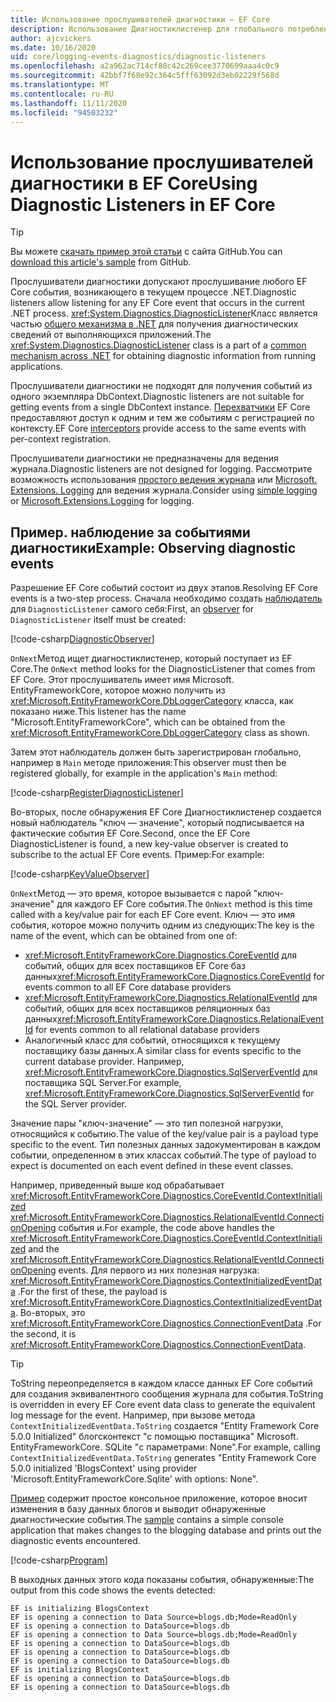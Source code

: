 ```yaml
---
title: Использование прослушивателей диагностики — EF Core
description: Использование Диагностиклистенер для глобального потребления EF Core диагностики
author: ajcvickers
ms.date: 10/16/2020
uid: core/logging-events-diagnostics/diagnostic-listeners
ms.openlocfilehash: a2a962ac714cf80c42c269cee3770699aaa4c0c9
ms.sourcegitcommit: 42bbf7f68e92c364c5fff63092d3eb02229f568d
ms.translationtype: MT
ms.contentlocale: ru-RU
ms.lasthandoff: 11/11/2020
ms.locfileid: "94503232"
---
```

# <a name="using-diagnostic-listeners-in-ef-core"></a><span data-ttu-id="b708f-103">Использование прослушивателей диагностики в EF Core</span><span class="sxs-lookup"><span data-stu-id="b708f-103">Using Diagnostic Listeners in EF Core</span></span>

> [!TIP]  
> <span data-ttu-id="b708f-104">Вы можете [скачать пример этой статьи](https://github.com/dotnet/EntityFramework.Docs/tree/master/samples/core/Miscellaneous/DiagnosticListeners) с сайта GitHub.</span><span class="sxs-lookup"><span data-stu-id="b708f-104">You can [download this article's sample](https://github.com/dotnet/EntityFramework.Docs/tree/master/samples/core/Miscellaneous/DiagnosticListeners) from GitHub.</span></span>

<span data-ttu-id="b708f-105">Прослушиватели диагностики допускают прослушивание любого EF Core события, возникающего в текущем процессе .NET.</span><span class="sxs-lookup"><span data-stu-id="b708f-105">Diagnostic listeners allow listening for any EF Core event that occurs in the current .NET process.</span></span> <span data-ttu-id="b708f-106"><xref:System.Diagnostics.DiagnosticListener>Класс является частью [общего механизма в .NET](https://github.com/dotnet/runtime/blob/master/src/libraries/System.Diagnostics.DiagnosticSource/src/DiagnosticSourceUsersGuide.md) для получения диагностических сведений от выполняющихся приложений.</span><span class="sxs-lookup"><span data-stu-id="b708f-106">The <xref:System.Diagnostics.DiagnosticListener> class is a part of a [common mechanism across .NET](https://github.com/dotnet/runtime/blob/master/src/libraries/System.Diagnostics.DiagnosticSource/src/DiagnosticSourceUsersGuide.md) for obtaining diagnostic information from running applications.</span></span>

<span data-ttu-id="b708f-107">Прослушиватели диагностики не подходят для получения событий из одного экземпляра DbContext.</span><span class="sxs-lookup"><span data-stu-id="b708f-107">Diagnostic listeners are not suitable for getting events from a single DbContext instance.</span></span> <span data-ttu-id="b708f-108">[Перехватчики](xref:core/logging-events-diagnostics/interceptors) EF Core предоставляют доступ к одним и тем же событиям с регистрацией по контексту.</span><span class="sxs-lookup"><span data-stu-id="b708f-108">EF Core [interceptors](xref:core/logging-events-diagnostics/interceptors) provide access to the same events with per-context registration.</span></span>

<span data-ttu-id="b708f-109">Прослушиватели диагностики не предназначены для ведения журнала.</span><span class="sxs-lookup"><span data-stu-id="b708f-109">Diagnostic listeners are not designed for logging.</span></span> <span data-ttu-id="b708f-110">Рассмотрите возможность использования [простого ведения журнала](xref:core/logging-events-diagnostics/simple-logging) или [Microsoft. Extensions. Logging](xref:core/logging-events-diagnostics/extensions-logging) для ведения журнала.</span><span class="sxs-lookup"><span data-stu-id="b708f-110">Consider using [simple logging](xref:core/logging-events-diagnostics/simple-logging) or [Microsoft.Extensions.Logging](xref:core/logging-events-diagnostics/extensions-logging) for logging.</span></span>

## <a name="example-observing-diagnostic-events"></a><span data-ttu-id="b708f-111">Пример. наблюдение за событиями диагностики</span><span class="sxs-lookup"><span data-stu-id="b708f-111">Example: Observing diagnostic events</span></span>

<span data-ttu-id="b708f-112">Разрешение EF Core событий состоит из двух этапов.</span><span class="sxs-lookup"><span data-stu-id="b708f-112">Resolving EF Core events is a two-step process.</span></span> <span data-ttu-id="b708f-113">Сначала необходимо создать [наблюдатель](/dotnet/standard/events/observer-design-pattern) для `DiagnosticListener` самого себя:</span><span class="sxs-lookup"><span data-stu-id="b708f-113">First, an [observer](/dotnet/standard/events/observer-design-pattern) for `DiagnosticListener` itself must be created:</span></span>

<!--
public class DiagnosticObserver : IObserver<DiagnosticListener>
{
    public void OnCompleted() 
        => throw new NotImplementedException();
    
    public void OnError(Exception error) 
        => throw new NotImplementedException();

    public void OnNext(DiagnosticListener value)
    {
        if (value.Name == DbLoggerCategory.Name) // "Microsoft.EntityFrameworkCore"
        {
            value.Subscribe(new KeyValueObserver());
        }
    }
}
-->
[!code-csharp[DiagnosticObserver](../../../samples/core/Miscellaneous/DiagnosticListeners/Program.cs?name=DiagnosticObserver)]

<span data-ttu-id="b708f-114">`OnNext`Метод ищет диагностиклистенер, который поступает из EF Core.</span><span class="sxs-lookup"><span data-stu-id="b708f-114">The `OnNext` method looks for the DiagnosticListener that comes from EF Core.</span></span> <span data-ttu-id="b708f-115">Этот прослушиватель имеет имя Microsoft. EntityFrameworkCore, которое можно получить из <xref:Microsoft.EntityFrameworkCore.DbLoggerCategory> класса, как показано ниже.</span><span class="sxs-lookup"><span data-stu-id="b708f-115">This listener has the name "Microsoft.EntityFrameworkCore", which can be obtained from the <xref:Microsoft.EntityFrameworkCore.DbLoggerCategory> class as shown.</span></span>

<span data-ttu-id="b708f-116">Затем этот наблюдатель должен быть зарегистрирован глобально, например в `Main` методе приложения:</span><span class="sxs-lookup"><span data-stu-id="b708f-116">This observer must then be registered globally, for example in the application's `Main` method:</span></span>

<!--
        DiagnosticListener.AllListeners.Subscribe(new DiagnosticObserver());
-->
[!code-csharp[RegisterDiagnosticListener](../../../samples/core/Miscellaneous/DiagnosticListeners/Program.cs?name=RegisterDiagnosticListener)]

<span data-ttu-id="b708f-117">Во-вторых, после обнаружения EF Core Диагностиклистенер создается новый наблюдатель "ключ — значение", который подписывается на фактические события EF Core.</span><span class="sxs-lookup"><span data-stu-id="b708f-117">Second, once the EF Core DiagnosticListener is found, a new key-value observer is created to subscribe to the actual EF Core events.</span></span> <span data-ttu-id="b708f-118">Пример:</span><span class="sxs-lookup"><span data-stu-id="b708f-118">For example:</span></span>

<!--
public class KeyValueObserver : IObserver<KeyValuePair<string, object>>
{
    public void OnCompleted() 
        => throw new NotImplementedException();
    
    public void OnError(Exception error) 
        => throw new NotImplementedException();

    public void OnNext(KeyValuePair<string, object> value)
    {
        if (value.Key == CoreEventId.ContextInitialized.Name)
        {
            var payload = (ContextInitializedEventData)value.Value;
            Console.WriteLine($"EF is initializing {payload.Context.GetType().Name} ");
        }

        if (value.Key == RelationalEventId.ConnectionOpening.Name)
        {
            var payload = (ConnectionEventData)value.Value;
            Console.WriteLine($"EF is opening a connection to {payload.Connection.ConnectionString} ");
        }
    }
}
-->
[!code-csharp[KeyValueObserver](../../../samples/core/Miscellaneous/DiagnosticListeners/Program.cs?name=KeyValueObserver)]

<span data-ttu-id="b708f-119">`OnNext`Метод — это время, которое вызывается с парой "ключ-значение" для каждого EF Core события.</span><span class="sxs-lookup"><span data-stu-id="b708f-119">The `OnNext` method is this time called with a key/value pair for each EF Core event.</span></span> <span data-ttu-id="b708f-120">Ключ — это имя события, которое можно получить одним из следующих:</span><span class="sxs-lookup"><span data-stu-id="b708f-120">The key is the name of the event, which can be obtained from one of:</span></span>

* <span data-ttu-id="b708f-121"><xref:Microsoft.EntityFrameworkCore.Diagnostics.CoreEventId> для событий, общих для всех поставщиков EF Core баз данных</span><span class="sxs-lookup"><span data-stu-id="b708f-121"><xref:Microsoft.EntityFrameworkCore.Diagnostics.CoreEventId> for events common to all EF Core database providers</span></span>
* <span data-ttu-id="b708f-122"><xref:Microsoft.EntityFrameworkCore.Diagnostics.RelationalEventId> для событий, общих для всех поставщиков реляционных баз данных</span><span class="sxs-lookup"><span data-stu-id="b708f-122"><xref:Microsoft.EntityFrameworkCore.Diagnostics.RelationalEventId> for events common to all relational database providers</span></span>
* <span data-ttu-id="b708f-123">Аналогичный класс для событий, относящихся к текущему поставщику базы данных.</span><span class="sxs-lookup"><span data-stu-id="b708f-123">A similar class for events specific to the current database provider.</span></span> <span data-ttu-id="b708f-124">Например, <xref:Microsoft.EntityFrameworkCore.Diagnostics.SqlServerEventId> для поставщика SQL Server.</span><span class="sxs-lookup"><span data-stu-id="b708f-124">For example, <xref:Microsoft.EntityFrameworkCore.Diagnostics.SqlServerEventId> for the SQL Server provider.</span></span>

<span data-ttu-id="b708f-125">Значение пары "ключ-значение" — это тип полезной нагрузки, относящийся к событию.</span><span class="sxs-lookup"><span data-stu-id="b708f-125">The value of the key/value pair is a payload type specific to the event.</span></span> <span data-ttu-id="b708f-126">Тип полезных данных задокументирован в каждом событии, определенном в этих классах событий.</span><span class="sxs-lookup"><span data-stu-id="b708f-126">The type of payload to expect is documented on each event defined in these event classes.</span></span>

<span data-ttu-id="b708f-127">Например, приведенный выше код обрабатывает <xref:Microsoft.EntityFrameworkCore.Diagnostics.CoreEventId.ContextInitialized> <xref:Microsoft.EntityFrameworkCore.Diagnostics.RelationalEventId.ConnectionOpening> события и.</span><span class="sxs-lookup"><span data-stu-id="b708f-127">For example, the code above handles the <xref:Microsoft.EntityFrameworkCore.Diagnostics.CoreEventId.ContextInitialized> and the <xref:Microsoft.EntityFrameworkCore.Diagnostics.RelationalEventId.ConnectionOpening> events.</span></span> <span data-ttu-id="b708f-128">Для первого из них полезная нагрузка: <xref:Microsoft.EntityFrameworkCore.Diagnostics.ContextInitializedEventData> .</span><span class="sxs-lookup"><span data-stu-id="b708f-128">For the first of these, the payload is <xref:Microsoft.EntityFrameworkCore.Diagnostics.ContextInitializedEventData>.</span></span> <span data-ttu-id="b708f-129">Во-вторых, это <xref:Microsoft.EntityFrameworkCore.Diagnostics.ConnectionEventData> .</span><span class="sxs-lookup"><span data-stu-id="b708f-129">For the second, it is <xref:Microsoft.EntityFrameworkCore.Diagnostics.ConnectionEventData>.</span></span>

> [!TIP]
> <span data-ttu-id="b708f-130">ToString переопределяется в каждом классе данных EF Core событий для создания эквивалентного сообщения журнала для события.</span><span class="sxs-lookup"><span data-stu-id="b708f-130">ToString is overridden in every EF Core event data class to generate the equivalent log message for the event.</span></span> <span data-ttu-id="b708f-131">Например, при вызове метода `ContextInitializedEventData.ToString` создается "Entity Framework Core 5.0.0 Initialized" блогсконтекст "с помощью поставщика" Microsoft. EntityFrameworkCore. SQLite "с параметрами: None".</span><span class="sxs-lookup"><span data-stu-id="b708f-131">For example, calling `ContextInitializedEventData.ToString` generates "Entity Framework Core 5.0.0 initialized 'BlogsContext' using provider 'Microsoft.EntityFrameworkCore.Sqlite' with options: None".</span></span>

<span data-ttu-id="b708f-132">[Пример](https://github.com/dotnet/EntityFramework.Docs/tree/master/samples/core/Miscellaneous/DiagnosticListeners) содержит простое консольное приложение, которое вносит изменения в базу данных блогов и выводит обнаруженные диагностические события.</span><span class="sxs-lookup"><span data-stu-id="b708f-132">The [sample](https://github.com/dotnet/EntityFramework.Docs/tree/master/samples/core/Miscellaneous/DiagnosticListeners) contains a simple console application that makes changes to the blogging database and prints out the diagnostic events encountered.</span></span>

<!--
    public static void Main()
    {
        #region RegisterDiagnosticListener
        DiagnosticListener.AllListeners.Subscribe(new DiagnosticObserver());
        #endregion
        
        using (var context = new BlogsContext())
        {
            context.Database.EnsureDeleted();
            context.Database.EnsureCreated();
            
            context.Add(
                new Blog
                {
                    Name = "EF Blog",
                    Posts =
                    {
                        new Post { Title = "EF Core 3.1!" },
                        new Post { Title = "EF Core 5.0!" }
                    }
                });

            context.SaveChanges();
        }

        using (var context = new BlogsContext())
        {
            var blog = context.Blogs.Include(e => e.Posts).Single();

            blog.Name = "EF Core Blog";
            context.Remove(blog.Posts.First());
            blog.Posts.Add(new Post { Title = "EF Core 6.0!" });

            context.SaveChanges();
        }
        #endregion
    }
-->
[!code-csharp[Program](../../../samples/core/Miscellaneous/DiagnosticListeners/Program.cs?name=Program)]

<span data-ttu-id="b708f-133">В выходных данных этого кода показаны события, обнаруженные:</span><span class="sxs-lookup"><span data-stu-id="b708f-133">The output from this code shows the events detected:</span></span>

```output
EF is initializing BlogsContext
EF is opening a connection to Data Source=blogs.db;Mode=ReadOnly
EF is opening a connection to DataSource=blogs.db
EF is opening a connection to Data Source=blogs.db;Mode=ReadOnly
EF is opening a connection to DataSource=blogs.db
EF is opening a connection to DataSource=blogs.db
EF is opening a connection to DataSource=blogs.db
EF is initializing BlogsContext
EF is opening a connection to DataSource=blogs.db
EF is opening a connection to DataSource=blogs.db
```
